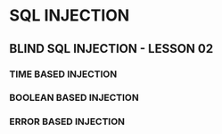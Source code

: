 # SQL INJECTION

## BLIND SQL INJECTION - LESSON 02

### TIME BASED INJECTION
### BOOLEAN BASED INJECTION
### ERROR BASED INJECTION
